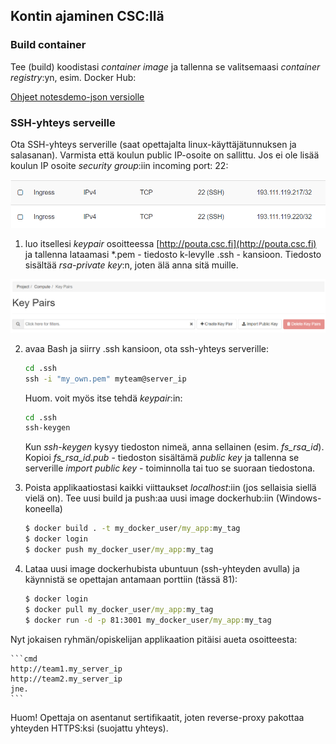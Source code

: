 ## Kontin ajaminen CSC:llä

### Build container

Tee (build) koodistasi *container image* ja tallenna se valitsemaasi *container registry*:yn, esim. Docker Hub:

[Ohjeet notesdemo-json versiolle](https://otredu.github.io/docker/notesdemo.html)

### SSH-yhteys serveille

Ota SSH-yhteys serverille (saat opettajalta linux-käyttäjätunnuksen ja salasanan). Varmista että koulun public IP-osoite on sallittu. Jos ei ole lisää koulun IP osoite *security group*:iin incoming port: 22:

![ssh ingress](./img/ingress_ssh.png)

1. luo itsellesi *keypair* osoitteessa [http://pouta.csc.fi](http://pouta.csc.fi) ja tallenna lataamasi *.pem - tiedosto k-levylle .ssh - kansioon. Tiedosto sisältää *rsa-private key*:n, joten älä anna sitä muille.

![keypairs](./img/keypairsserver.png)

2. avaa Bash ja siirry .ssh kansioon, ota ssh-yhteys serverille:

    ```cmd
    cd .ssh
    ssh -i "my_own.pem" myteam@server_ip
    ```

    Huom. voit myös itse tehdä *keypair*:in:

    ```cmd
    cd .ssh
    ssh-keygen 
    ```  	

    Kun *ssh-keygen* kysyy tiedoston nimeä, anna sellainen (esim. *fs_rsa_id*). Kopioi *fs_rsa_id.pub* - tiedoston sisältämä *public key* ja tallenna se serverille *import public key* - toiminnolla tai tuo se suoraan tiedostona.

3. Poista applikaatiostasi kaikki viittaukset *localhost*:iin (jos sellaisia siellä vielä on). Tee uusi build ja push:aa uusi image dockerhub:iin (Windows-koneella)

    ```cmd
    $ docker build . -t my_docker_user/my_app:my_tag
    $ docker login
    $ docker push my_docker_user/my_app:my_tag
    ```

4. Lataa uusi image dockerhubista ubuntuun (ssh-yhteyden avulla) ja käynnistä se opettajan antamaan porttiin (tässä 81):

    ```cmd
    $ docker login
    $ docker pull my_docker_user/my_app:my_tag
    $ docker run -d -p 81:3001 my_docker_user/my_app:my_tag
    ```

Nyt jokaisen ryhmän/opiskelijan applikaation pitäisi aueta osoitteesta:

    ```cmd
    http://team1.my_server_ip
    http://team2.my_server_ip
    jne.
    ```

Huom! Opettaja on asentanut sertifikaatit, joten reverse-proxy pakottaa yhteyden HTTPS:ksi (suojattu yhteys).